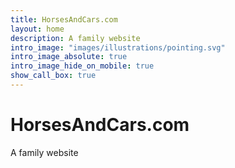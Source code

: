```yaml
---
title: HorsesAndCars.com
layout: home
description: A family website
intro_image: "images/illustrations/pointing.svg"
intro_image_absolute: true
intro_image_hide_on_mobile: true
show_call_box: true
---
```


# HorsesAndCars.com

A family website
